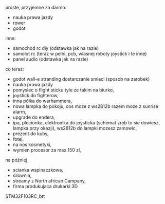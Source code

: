 proste, przyjemne za darmo:
- nauka prawa jazdy
- rower 
- godot

inne:
- samochod rc diy (odstawka jak na razie)
- samolot rc (teraz w pelni, pcb, wlasnej roboty joystick i te inne)
- panel audio (odstawka jak na razie)


co teraz:
- godot wall-e stranding dostarczanie smieci
(sposob na zarobek)
- nauka prawa jazdy 
- pomyslec o flight sticku tyle ze takim na biurko,
- joystick do fighterow,
- inna półka do warhammera,
- nowa lampka do pokoju, cos moze z ws2812b razem moze z sunrise alarm,
- upgrade do endera,
- ipa, plecionka, elektronika do joysticka (schemat zrob to sie dowiesz, lampka przy okazji), ws2812b do lampki mozesz zamowic,
- prezent do kuby,
- fotel,
- na nos kosmetyki,
- wymien procesor za max 150 zl,

na później
- scianka wspinaczkowa,
- silownia,
- streamy z North african Campany,
- firma produkujaca drukarki 3D

STM32F103RC_btt